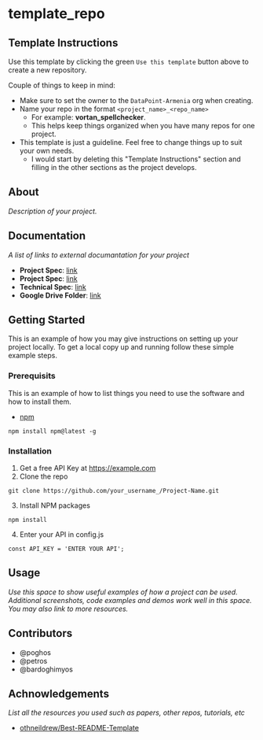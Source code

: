 # template_repo

## Template Instructions

Use this template by clicking the green `Use this template` button above to create a new repository.

Couple of things to keep in mind:
- Make sure to set the owner to the `DataPoint-Armenia` org when creating.
- Name your repo in the format `<project_name>_<repo_name>`
  - For example: **vortan_spellchecker**.
  - This helps keep things organized when you have many repos for one project.
- This template is just a guideline. Feel free to change things up to suit your own needs.
  - I would start by deleting this "Template Instructions" section and filling in the other sections as the project develops.

## About

_Description of your project._

## Documentation

_A list of links to external documantation for your project_

- **Project Spec**: [link](google.com)
- **Project Spec**: [link](google.com)
- **Technical Spec**: [link](google.com)
- **Google Drive Folder**: [link](google.com)

## Getting Started

This is an example of how you may give instructions on setting up your project locally. To get a local copy up and running follow these simple example steps.

### Prerequisits

This is an example of how to list things you need to use the software and how to install them.

- [npm](https://www.npmjs.com/)
```
npm install npm@latest -g
```

### Installation

1. Get a free API Key at https://example.com
2. Clone the repo
```
git clone https://github.com/your_username_/Project-Name.git
```
3. Install NPM packages
```
npm install
```
4. Enter your API in config.js
```
const API_KEY = 'ENTER YOUR API';
```

## Usage

_Use this space to show useful examples of how a project can be used. Additional screenshots, code examples and demos work well in this space. You may also link to more resources._

## Contributors

- @poghos
- @petros
- @bardoghimyos

## Achnowledgements

_List all the resources you used such as papers, other repos, tutorials, etc_

- [othneildrew/Best-README-Template](https://github.com/othneildrew/Best-README-Template)
